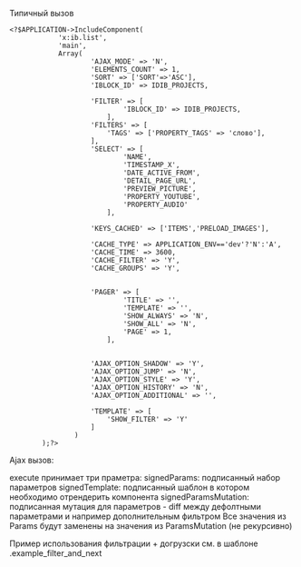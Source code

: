 Типичный вызов

```
<?$APPLICATION->IncludeComponent(
            'x:ib.list',
            'main',
            Array(
                    'AJAX_MODE' => 'N',
                    'ELEMENTS_COUNT' => 1,
                    'SORT' => ['SORT'=>'ASC'],
                    'IBLOCK_ID' => IDIB_PROJECTS,
                    
                    'FILTER' => [
                            'IBLOCK_ID' => IDIB_PROJECTS,
                        ],
                    'FILTERS' => [
                        'TAGS' => ['PROPERTY_TAGS' => 'слово'],
                    ],
                    'SELECT' => [
                            'NAME',
                            'TIMESTAMP_X',
                            'DATE_ACTIVE_FROM',
                            'DETAIL_PAGE_URL',
                            'PREVIEW_PICTURE',
                            'PROPERTY_YOUTUBE',
                            'PROPERTY_AUDIO'
                        ],
                        
                    'KEYS_CACHED' => ['ITEMS','PRELOAD_IMAGES'],
                    
                    'CACHE_TYPE' => APPLICATION_ENV=='dev'?'N':'A',
                    'CACHE_TIME' => 3600,
                    'CACHE_FILTER' => 'Y',
                    'CACHE_GROUPS' => 'Y',
                    
                    
                    'PAGER' => [
                            'TITLE' => '',
                            'TEMPLATE' => '',
                            'SHOW_ALWAYS' => 'N',
                            'SHOW_ALL' => 'N',
                            'PAGE' => 1,
                        ],
                    
                    
                    'AJAX_OPTION_SHADOW' => 'Y',
                    'AJAX_OPTION_JUMP' => 'N',
                    'AJAX_OPTION_STYLE' => 'Y',
                    'AJAX_OPTION_HISTORY' => 'N',
                    'AJAX_OPTION_ADDITIONAL' => '',
                    
                    'TEMPLATE' => [
                        'SHOW_FILTER' => 'Y'
                    ]
                )
        );?>
```


Ajax вызов:

execute принимает три праметра:
signedParams: подписанный набор параметров
signedTemplate: подписанный шаблон в котором необходимо отрендерить компонента
signedParamsMutation: подписанная мутация для параметров - diff между дефолтными параметрами и например дополнительным фильтром
Все значения из Params будут заменены на значения из ParamsMutation (не рекурсивно)

Пример использования фильтрации + догрузски см. в шаблоне .example_filter_and_next